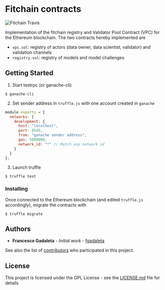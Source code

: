 # Fitchain contracts

![Fitchain Travis](https://travis-ci.com/aabdulwahed/fitchain-contracts.svg?branch=master)

Implementation of the fitchain registry and Validator Pool Contract (VPC) for the Ethereum blockchain.
The two contracts hereby implemented are 

- `vpc.sol`: registry of actors (data owner, data scientist, validator) and validation channels
- `registry.sol`:  registry of models and model challenges

## Getting Started

1. Start testrpc (or ganache-cli)

``` $ ganache-cli ```


2. Set sender address in ```truffle.js``` with one account created in ```ganache```


```javascript
module.exports = {
  networks: {
    development: {
      host: "localhost",
      port: 8545,
      from: "ganache sender address",  
      gas: 5000000,
      network_id: "*" // Match any network id
    }
  }
};
```

3. Launch truffle

` $ truffle test `


### Installing

Once connected to the Ethereum blockchain (and edited `truffle.js` accordingly), migrate the contracts with 

```$ truffle migrate ```


## Authors

* **Francesco Gadaleta** - *Initial work* - [fgadaleta](https://github.com/fgadaleta)

See also the list of [contributors](CONTRIBUTORS.md) who participated in this project.

## License

This project is licensed under the GPL License - see the [LICENSE.md](LICENSE.md) file for details

